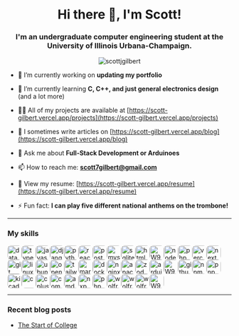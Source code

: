 <h1 align="center">Hi there 👋, I'm Scott!</h1>
<h3 align="center">I'm an undergraduate computer engineering student at the University of Illinois Urbana-Champaign.</h3>


<p align="center"> <img src="https://komarev.com/ghpvc/?username=scottjgilbert&label=Profile%20views&color=0e75b6&style=flat" alt="scottjgilbert" /> </p>


- 🔭 I’m currently working on **updating my portfolio**

- 🌱 I’m currently learning **C, C++, and just general electronics design** (and a lot more)

- 👨‍💻 All of my projects are available at [https://scott-gilbert.vercel.app/projects](https://scott-gilbert.vercel.app/projects)

- 📝 I sometimes write articles on [https://scott-gilbert.vercel.app/blog](https://scott-gilbert.vercel.app/blog)

- 💬 Ask me about **Full-Stack Development or Arduinoes**

- 📫 How to reach me: **scott7gilbert@gmail.com**

- 📄 View my resume: [https://scott-gilbert.vercel.app/resume](https://scott-gilbert.vercel.app/resume)

- ⚡ Fun fact: **I can play five different national anthems on the trombone!**

---

### My skills<!-- IMAGES-START -->
<div style="display:flex; flex-wrap:wrap; border-radius: 8px;">
<img src="https://unpkg.com/feather-icons/dist/icons/databasesvg" alt="databasesvg" width="32" style="border-radius: 8px;" />
<img src="https://cdn.simpleicons.org/typescript" alt="typescript" width="32" style="border-radius: 8px;" />
<img src="https://cdn.simpleicons.org/javascript" alt="javascript" width="32" style="border-radius: 8px;" />
<img src="https://cdn.simpleicons.org/django" alt="django" width="32" style="border-radius: 8px;" />
<img src="https://cdn.simpleicons.org/python" alt="python" width="32" style="border-radius: 8px;" />
<img src="https://cdn.simpleicons.org/react" alt="react" width="32" style="border-radius: 8px;" />
<img src="https://cdn.simpleicons.org/postgresql" alt="postgresql" width="32" style="border-radius: 8px;" />
<img src="https://cdn.simpleicons.org/mysql" alt="mysql" width="32" style="border-radius: 8px;" />
<img src="https://cdn.simpleicons.org/sqlite" alt="sqlite" width="32" style="border-radius: 8px;" />
<img src="https://cdn.simpleicons.org/html5" alt="html5" width="32" style="border-radius: 8px;" />
<img src="https://m9mv2a6pya.ufs.sh/f/W9HqZMlcXCSfvH4gw9jDfraKjJQgNYemFl0uOyXqS6BnhwCP" alt="W9HqZMlcXCSfvH4gw9jDfraKjJQgNYemFl0uOyXqS6BnhwCP" width="32" style="border-radius: 8px;" />
<img src="https://cdn.simpleicons.org/nodedotjs" alt="nodedotjs" width="32" style="border-radius: 8px;" />
<img src="https://cdn.simpleicons.org/php" alt="php" width="32" style="border-radius: 8px;" />
<img src="https://cdn.simpleicons.org/vercel" alt="vercel" width="32" style="border-radius: 8px;" />
<img src="https://cdn.simpleicons.org/nextdotjs" alt="nextdotjs" width="32" style="border-radius: 8px;" />
<img src="https://cdn.simpleicons.org/git" alt="git" width="32" style="border-radius: 8px;" />
<img src="https://cdn.simpleicons.org/linux" alt="linux" width="32" style="border-radius: 8px;" />
<img src="https://cdn.simpleicons.org/ubuntu" alt="ubuntu" width="32" style="border-radius: 8px;" />
<img src="https://cdn.simpleicons.org/openai" alt="openai" width="32" style="border-radius: 8px;" />
<img src="https://cdn.simpleicons.org/tailwindcss" alt="tailwindcss" width="32" style="border-radius: 8px;" />
<img src="https://cdn.simpleicons.org/markdown" alt="markdown" width="32" style="border-radius: 8px;" />
<img src="https://cdn.simpleicons.org/docker" alt="docker" width="32" style="border-radius: 8px;" />
<img src="https://cdn.simpleicons.org/nginx" alt="nginx" width="32" style="border-radius: 8px;" />
<img src="https://cdn.simpleicons.org/apache" alt="apache" width="32" style="border-radius: 8px;" />
<img src="https://cdn.simpleicons.org/zod" alt="zod" width="32" style="border-radius: 8px;" />
<img src="https://cdn.simpleicons.org/arduino" alt="arduino" width="32" style="border-radius: 8px;" />
<img src="https://m9mv2a6pya.ufs.sh/f/W9HqZMlcXCSfCqMH29gncWmaPg8GTnO3xKjof5edwN0XEYVh" alt="W9HqZMlcXCSfCqMH29gncWmaPg8GTnO3xKjof5edwN0XEYVh" width="32" style="border-radius: 8px;" />
<img src="https://cdn.simpleicons.org/github" alt="github" width="32" style="border-radius: 8px;" />
<img src="https://cdn.simpleicons.org/npm" alt="npm" width="32" style="border-radius: 8px;" />
<img src="https://cdn.simpleicons.org/pnpm" alt="pnpm" width="32" style="border-radius: 8px;" />
<img src="https://cdn.simpleicons.org/kicad" alt="kicad" width="32" style="border-radius: 8px;" />
<img src="https://cdn.simpleicons.org/c" alt="c" width="32" style="border-radius: 8px;" />
<img src="https://cdn.simpleicons.org/cplusplus" alt="cplusplus" width="32" style="border-radius: 8px;" />
<img src="https://cdn.simpleicons.org/composer" alt="composer" width="32" style="border-radius: 8px;" />
<img src="https://cdn.simpleicons.org/amd" alt="amd" width="32" style="border-radius: 8px;" />
<img src="https://cdn.simpleicons.org/nxp" alt="nxp" width="32" style="border-radius: 8px;" />
<img src="https://cdn.simpleicons.org/phpmyadmin" alt="phpmyadmin" width="32" style="border-radius: 8px;" />
<img src="https://cdn.simpleicons.org/wolfram" alt="wolfram" width="32" style="border-radius: 8px;" />
<img src="https://cdn.simpleicons.org/wolframlanguage" alt="wolframlanguage" width="32" style="border-radius: 8px;" />
<img src="https://cdn.simpleicons.org/wolframmathematica" alt="wolframmathematica" width="32" style="border-radius: 8px;" />
<img src="https://m9mv2a6pya.ufs.sh/f/W9HqZMlcXCSf0qFfQE5gypH8qdJC1LjbUioscP6wenQT9KXM" alt="W9HqZMlcXCSf0qFfQE5gypH8qdJC1LjbUioscP6wenQT9KXM" width="32" style="border-radius: 8px;" />
</div>
<!-- IMAGES-END -->

---

### Recent blog posts

<!-- BLOG-POST-LIST:START -->
- [The Start of College](https://scott-gilbert.vercel.app/blog/the-start-of-college)
<!-- BLOG-POST-LIST:END -->

<!-- <h3 align="left">Connect with me:</h3>
<p align="left">
<a href="https://linkedin.com/in/https://www.linkedin.com/in/scott-j-gilbert/" target="blank"><img align="center" src="https://raw.githubusercontent.com/rahuldkjain/github-profile-readme-generator/master/src/images/icons/Social/linked-in-alt.svg" alt="https://www.linkedin.com/in/scott-j-gilbert/" height="30" width="40" /></a>
</p> -->

<!-- <p><img align="left" src="https://github-readme-stats-scott-gilbert.vercel.app/api/top-langs?username=scottjgilbert&show_icons=true&locale=en&layout=compact" alt="scottjgilbert" /></p>

<p>&nbsp;<img align="center" src="https://github-readme-stats-scott-gilbert.vercel.app/api?username=scottjgilbert&show_icons=true&locale=en" alt="scottjgilbert" /></p> -->

<!-- <p><img align="center" src="https://github-readme-streak-stats.herokuapp.com/?user=scottjgilbert&" alt="scottjgilbert" /></p> -->
